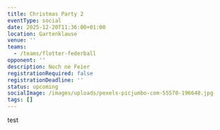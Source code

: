 ```yaml
---
title: Christmas Party 2
eventType: social
date: 2025-12-20T11:36:00+01:00
location: Gartenklause
venue: ''
teams:
  - /teams/flotter-federball
opponent: ''
description: Noch ne Feier
registrationRequired: false
registrationDeadline: ''
status: upcoming
socialImage: /images/uploads/pexels-picjumbo-com-55570-196648.jpg
tags: []
---
```

test
